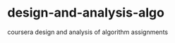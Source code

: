 design-and-analysis-algo
========================

coursera design and analysis of algorithm assignments
